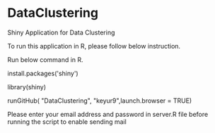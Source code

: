 # DataClustering
Shiny Application for Data Clustering

To run this application in R, please follow below instruction.

Run below command in R.

install.packages('shiny')

library(shiny)

runGitHub( "DataClustering", "keyur9",launch.browser = TRUE) 

Please enter your email address and password in server.R file before running the script to enable sending mail
